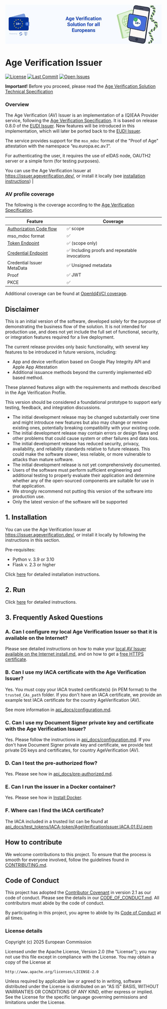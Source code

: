 <!--
SPDX-FileCopyrightText: 2025 European Commission

SPDX-License-Identifier: Apache-2.0
-->

![Proof of age attestations for all Europeans - An age verification solution for EU citizens and residents](images/top-banner-av.png)


# Age Verification Issuer

[![License](https://img.shields.io/badge/License-Apache%202.0-green.svg?style=flat)](https://www.apache.org/licenses/LICENSE-2.0)
[![Last Commit](https://img.shields.io/github/last-commit/eu-digital-identity-wallet/av-app-android-wallet-ui?style=flat)](/../../commits)
[![Open Issues](https://img.shields.io/github/issues/eu-digital-identity-wallet/av-app-android-wallet-ui?style=flat)](/../../issues)

**Important!** Before you proceed, please read
the [Age Verification Solution Technical Specification](https://github.com/eu-digital-identity-wallet/av-doc-technical-specification)


### Overview

The Age Verification (AV) Issuer is an implementation of a (Q)EAA Provider service, following the [Age Verification Specification](https://ageverification.dev/Technical%20Specification/architecture-and-technical-specifications/). It is based on release 0.8.0 of the [EUDI Issuer](https://github.com/eu-digital-identity-wallet/eudi-srv-web-issuing-eudiw-py). New features will be introduced in this implementation, which will later be ported back to the [EUDI Issuer](https://github.com/eu-digital-identity-wallet/eudi-srv-web-issuing-eudiw-py). 


The service provides support for the `mso_mdoc` format of the "Proof of Age" attestation with the namespace “eu.europa.ec.av.1”.

For authenticating the user, it requires the use of eIDAS node, OAUTH2 server or a simple form (for testing purposes).

You can use the Age Verification Issuer at https://issuer.ageverification.dev/, or install it locally (see [installation instructions](#1-installation))
                                                      |


### AV profile coverage
The following is the coverage according to the [Age Verification Specification](https://ageverification.dev/Technical%20Specification/architecture-and-technical-specifications/).


| Feature                                                   | Coverage                                                        |
|-------------------------------------------------------------------|-----------------------------------------------------------------|
| [Authorization Code flow](api_docs/authorization.md)              | ✅ scope               |
| mso_mdoc format                                                   | ✅                                                              |
| [Token Endpoint](api_docs/token.md)                               | ✅ (scope only)                                                              |
| [Credential Endpoint](api_docs/credential.md)                     | ✅ Including proofs and repeatable invocations                  |
| Credential Issuer MetaData                                        | ✅ Unsigned metadata                                            | 
| Proof                                                             | ✅ JWT                                                  |
| PKCE                                                              | ✅                                                              |


Additional coverage can be found at [OpenId4VCI coverage](https://github.com/eu-digital-identity-wallet/eudi-srv-web-issuing-eudiw-py#openid4vci-coverage).

##  Disclaimer

This is an initial version of the software, developed solely for the purpose of demonstrating the business flow of the solution. It is not intended for production use, and does not yet include the full set of functional, security, or integration features required for a live deployment.

The current release provides only basic functionality, with several key features to be introduced in future versions, including:
 - App and device verification based on Google Play Integrity API and Apple App Attestation
 - Additional issuance methods beyond the currently implemented eID based method. 

These planned features align with the requirements and methods described in the Age Verification Profile.

This version should be considered a foundational prototype to support early testing, feedback, and integration discussions.
- The initial development release may be changed substantially over time and might introduce new features but also may change or remove existing ones, potentially breaking compatibility with your existing code.
- The initial development release may contain errors or design flaws and other problems that could cause system or other failures and data loss.
- The initial development release has reduced security, privacy, availability, and reliability standards relative to future releases. This could make the software slower, less reliable, or more vulnerable to attacks than mature software.
- The initial development release is not yet comprehensively documented.
- Users of the software must perform sufficient engineering and additional testing to properly evaluate their application and determine whether any of the open-sourced components are suitable for use in that application.
- We strongly recommend not putting this version of the software into production use.
- Only the latest version of the software will be supported


## 1. Installation

You can use the Age Verification Issuer at https://issuer.ageverification.dev/, or install it locally by following the instructions in this section.

Pre-requisites:

+ Python v. 3.9 or 3.10
+ Flask v. 2.3 or higher

Click [here](install.md) for detailed installation instructions.


## 2. Run

Click [here](install.md) for detailed instructions.

## 3. Frequently Asked Questions

### A. Can I configure my local Age Verification Issuer so that it is available on the Internet?

Please see detailed instructions on how to make your [local AV Issuer available on the Internet install.md](install.md#5-make-your-local-av-issuer-available-on-the-internet-optional), and on how to get a [free HTTPS certificate]([ll](https://github.com/T-Scy/av-srv-web-issuing-avw-py/blob/main/install.md#52-install-and-run-certbot-to-gef-a-free-https-certificate)).

### B. Can I use my IACA certificate with the Age Verification Issuer?

Yes. You must copy your IACA trusted certificate(s) (in PEM format) to the `trusted_CAs_path` folder. If you don't have an IACA certificate, we provide an example test IACA certificate for the country AgeVerification (AV).

See more information in [api_docs/configuration.md](api_docs/configuration.md#1-service-configuration).

### C. Can I use my Document Signer private key and certificate with the Age Verification Issuer?

Yes. Please follow the instructions in [api_docs/configuration.md](api_docs/configuration.md#2-configuration-of-countries). If you don't have Document Signer private key and certificate, we provide  test private DS keys and certificates, for country AgeVerification (AV).

### D. Can I test the pre-authorized flow?

Yes. Please see how in [api_docs/pre-authorized.md](api_docs/pre-authorized.md).

### E. Can I run the issuer in a Docker container?

Yes. Please see how in [Install Docker](install.md#6-docker).

### F. Where can I find the IACA certificate?
The IACA included in a trusted list can be found at [api_docs/test_tokens/IACA-token/AgeVerificationIssuer.IACA.01.EU.pem](api_docs/test_tokens/IACA-token/AgeVerificationIssuer.IACA.01.EU.pem)


## How to contribute

We welcome contributions to this project. To ensure that the process is smooth for everyone
involved, follow the guidelines found in [CONTRIBUTING.md](CONTRIBUTING.md).

## Code of Conduct

This project has adopted the [Contributor Covenant](https://www.contributor-covenant.org/) in version 2.1 as our code of conduct. Please see the details in our [CODE_OF_CONDUCT.md](CODE_OF_CONDUCT.md). All contributors must abide by the code of conduct.

By participating in this project, you agree to abide by its [Code of Conduct](CODE_OF_CONDUCT.md) at all times.

### License details

Copyright (c) 2025 European Commission

Licensed under the Apache License, Version 2.0 (the "License");
you may not use this file except in compliance with the License.
You may obtain a copy of the License at

    http://www.apache.org/licenses/LICENSE-2.0

Unless required by applicable law or agreed to in writing, software
distributed under the License is distributed on an "AS IS" BASIS,
WITHOUT WARRANTIES OR CONDITIONS OF ANY KIND, either express or implied.
See the License for the specific language governing permissions and
limitations under the License.

